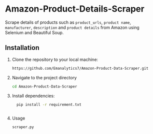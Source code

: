 # Amazon-Product-Details-Scraper
Scrape details of products such as `product_urls`, `product name`, `manufacturer`, `description` and `product details` from Amazon using Selenium and Beautiful Soup.

## Installation

1. Clone the repository to your local machine:
   ```bash
   https://github.com/Emanalytics7/Amazon-Product-Data-Scraper.git
2. Navigate to the project directory
   ```bash
   cd Amazon-Product-Data-Scraper

3. Install dependencies:
   ```bash
     pip install -r requirement.txt
    
4. Usage
   ```bash
   scraper.py
